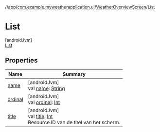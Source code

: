 //[app](../../../../index.md)/[com.example.myweatherapplication.ui](../../index.md)/[WeatherOverviewScreen](../index.md)/[List](index.md)

# List

[androidJvm]\
[List](index.md)

## Properties

| Name | Summary |
|---|---|
| [name](../../../com.example.myweatherapplication.ui.navigation/-scale-transition-direction/-o-u-t-w-a-r-d-s/index.md#-372974862%2FProperties%2F-912451524) | [androidJvm]<br>val [name](../../../com.example.myweatherapplication.ui.navigation/-scale-transition-direction/-o-u-t-w-a-r-d-s/index.md#-372974862%2FProperties%2F-912451524): [String](https://kotlinlang.org/api/latest/jvm/stdlib/kotlin/-string/index.html) |
| [ordinal](../../../com.example.myweatherapplication.ui.navigation/-scale-transition-direction/-o-u-t-w-a-r-d-s/index.md#-739389684%2FProperties%2F-912451524) | [androidJvm]<br>val [ordinal](../../../com.example.myweatherapplication.ui.navigation/-scale-transition-direction/-o-u-t-w-a-r-d-s/index.md#-739389684%2FProperties%2F-912451524): [Int](https://kotlinlang.org/api/latest/jvm/stdlib/kotlin/-int/index.html) |
| [title](../title.md) | [androidJvm]<br>val [title](../title.md): [Int](https://kotlinlang.org/api/latest/jvm/stdlib/kotlin/-int/index.html)<br>Resource ID van de titel van het scherm. |
